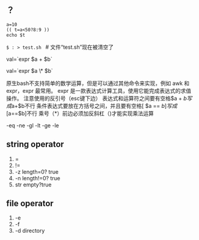  ## ？
 ```
 a=10
 (( t=a<50?8:9 ))
 echo $t
 ```
  `$ : > test.sh `  # 文件“test.sh”现在被清空了
  
  val=\`expr $a + $b`  
  
  val=\`expr $a \\* $b`
  
  
  原生bash不支持简单的数学运算，但是可以通过其他命令来实现，例如 awk 和 expr，expr 最常用。
expr 是一款表达式计算工具，使用它能完成表达式的求值操作。
注意使用的反引号（esc键下边）
表达式和运算符之间要有空格$a + $b写成$a+$b不行
条件表达式要放在方括号之间，并且要有空格[ $a == $b ]写成[$a==$b]不行 乘号（*）前边必须加反斜杠（)才能实现乘法运算

-eq -ne -gl -lt -ge -le

## string operator
1. =
2. !=
3. -z length=0? true
4. -n length!=0? true
5. str empty?true

## file operator
1. -e
2. -f 
3. -d directory


